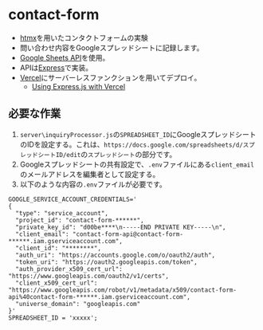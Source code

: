# contact-form

* [htmx](https://htmx.org/)を用いたコンタクトフォームの実験
* 問い合わせ内容をGoogleスプレッドシートに記録します。
* [Google Sheets API](https://developers.google.com/sheets/api/guides/concepts?hl=ja)を使用。
* APIは[Express](https://expressjs.com/ja/)で実装。
* [Vercel](https://vercel.com/)にサーバーレスファンクションを用いてデプロイ。
  * [Using Express.js with Vercel](https://vercel.com/guides/using-express-with-vercel)

## 必要な作業
1. `server\inquiryProcessor.js`の`SPREADSHEET_ID`にGoogleスプレッドシートのIDを設定する。これは、`https://docs.google.com/spreadsheets/d/スプレッドシートID/edit`の`スプレッドシート`の部分です。
2. Googleスプレッドシートの共有設定で、`.env`ファイルにある`client_email`のメールアドレスを編集者として設定する。
3. 以下のような内容の`.env`ファイルが必要です。

```
GOOGLE_SERVICE_ACCOUNT_CREDENTIALS='
{
  "type": "service_account",
  "project_id": "contact-form-******",
  "private_key_id": "d00be****\n-----END PRIVATE KEY-----\n",
  "client_email": "contact-form-api@contact-form-******.iam.gserviceaccount.com",
  "client_id": "********",
  "auth_uri": "https://accounts.google.com/o/oauth2/auth",
  "token_uri": "https://oauth2.googleapis.com/token",
  "auth_provider_x509_cert_url": "https://www.googleapis.com/oauth2/v1/certs",
  "client_x509_cert_url": "https://www.googleapis.com/robot/v1/metadata/x509/contact-form-api%40contact-form-******.iam.gserviceaccount.com",
  "universe_domain": "googleapis.com"
}'
SPREADSHEET_ID = 'xxxxx';
```
